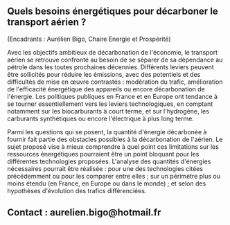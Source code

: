 ## Quels besoins énergétiques pour décarboner le transport aérien ?

(Encadrants : Aurélien Bigo, Chaire Energie et Prospérité)

Avec les objectifs ambitieux de décarbonation de l\'économie, le
transport aérien se retrouve confronté au besoin de se séparer de sa
dépendance au pétrole dans les toutes prochaines décennies. Différents
leviers peuvent être sollicités pour réduire les émissions, avec des
potentiels et des difficultés de mise en œuvre contrastés : modération
du trafic, amélioration de l\'efficacité énergétique des appareils ou
encore décarbonation de l\'énergie. Les politiques publiques en France
et en Europe ont tendance à se tourner essentiellement vers les leviers
technologiques, en comptant notamment sur les biocarburants à court
terme, et sur l\'hydrogène, les carburants synthétiques ou encore
l\'électrique à plus long terme.

Parmi les questions qui se posent, la quantité d\'énergie décarbonée à
fournir fait partie des obstacles possibles à la décarbonation de
l\'aérien. Le sujet proposé vise à mieux comprendre à quel point ces
limitations sur les ressources énergétiques pourraient être un point
bloquant pour les différentes technologies proposées. L\'analyse des
quantités d\'énergies nécessaires pourrait être réalisée : pour une des
technologies citées précédemment ou pour les comparer entre elles ; sur
un périmètre plus ou moins étendu (en France, en Europe ou dans le
monde) ; et selon des hypothèses d\'évolution des trafics différenciées.

## Contact : aurelien.bigo\@hotmail.fr
